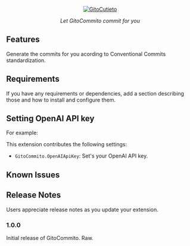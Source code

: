 <p align="center">
  <a href="https://github.com/miguelvalente/gitocommmito"><img src="https://github.com/miguelvalente/gitocommmito/blob/master/assets/banner.png?raw=true" alt="GitoCutieto"></a>
</p>
<p align="center">
    <em>Let GitoCommito commit for you</em>
</p>

## Features

Generate the commits for you acording to Conventional Commits standardization.

## Requirements

If you have any requirements or dependencies, add a section describing those and how to install and configure them.

## Setting OpenAI API key

For example:

This extension contributes the following settings:

* `GitoCommito.OpenAIApiKey`: Set's your OpenAI API key. 

## Known Issues

## Release Notes

Users appreciate release notes as you update your extension.

### 1.0.0

Initial release of GitoCommito. Raw. 